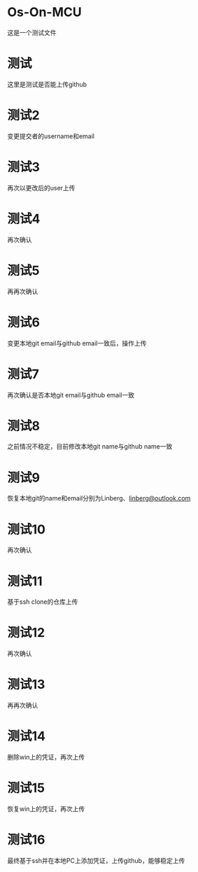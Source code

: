 # Os-On-MCU
这是一个测试文件

# 测试
这里是测试是否能上传github

# 测试2
变更提交者的username和email

# 测试3
再次以更改后的user上传

# 测试4 
再次确认

# 测试5
再再次确认

# 测试6
变更本地git email与github email一致后，操作上传

# 测试7
再次确认是否本地git email与github email一致

# 测试8
之前情况不稳定，目前修改本地git name与github name一致

# 测试9
恢复本地git的name和email分别为Linberg、linberg@outlook.com

# 测试10
再次确认

# 测试11
基于ssh clone的仓库上传

# 测试12
再次确认

# 测试13
再再次确认

# 测试14
删除win上的凭证，再次上传

# 测试15
恢复win上的凭证，再次上传

# 测试16
最终基于ssh并在本地PC上添加凭证，上传github，能够稳定上传